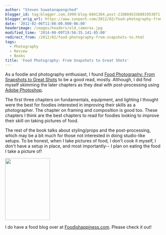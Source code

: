 ```yaml
---
author: "Steven Suwatanapongched"
blogger_id: tag:blogger.com,1999:blog-6841384.post-2108045336801953071
blogger_orig_url: https://www.sunpech.com/2012/02/food-photography-from-snapshots-to.html
date: '2012-02-06T11:00:00.000-06:00'
headerimage: /images/headers/old_cameras.jpg
modified_time: '2014-08-09T19:56:35.141-05:00'
redirect_from: /2012/02/food-photography-from-snapshots-to.html
tags:
  - Photography
  - Review
  - Books
title: 'Food Photography: From Snapshots to Great Shots'
---
```



As a foodie and photography enthusiast, I found <a href="https://www.amazon.com/gp/product/0321784111/ref=as_li_ss_tl?ie=UTF8&amp;tag=sunpech-20&amp;linkCode=as2&amp;camp=1789&amp;creative=390957&amp;creativeASIN=0321784111">Food Photography: From Snapshots to Great Shots</a> to be a good read, mostly. Although, I did find myself skimming the later chapters as they deal with post-processing using <a href="https://www.amazon.com/gp/product/B003B32B2I/ref=as_li_ss_tl?ie=UTF8&amp;tag=sunpech-20&amp;linkCode=as2&amp;camp=1789&amp;creative=390957&amp;creativeASIN=B003B32B2I">Adobe Photoshop</a>.

The first three chapters on fundamentals, equipment, and lighting I thought were the best for foodies interested in improving their skills as a photographer. The chapter on framing and composition is good too. These chapters I think are the best chapters to read for foodies looking to improve their skill on taking pictures of food.

The rest of the book talks about styling/props and the post-processing, which may be a bit much for those not interested in doing studio-like setups. To be honest, when I take pictures of food, I don't cook it myself, I don't have a setup in place, and most importantly-- I plan on eating the food I take a picture of!

<a href="https://www.amazon.com/gp/product/0321784111/ref=as_li_ss_il?ie=UTF8&amp;tag=sunpech-20&amp;linkCode=as2&amp;camp=1789&amp;creative=390957&amp;creativeASIN=0321784111"><img   border="0" src="https://ws.assoc-amazon.com/widgets/q?_encoding=UTF8&amp;Format=_SL160_&amp;ASIN=0321784111&amp;MarketPlace=US&amp;ID=AsinImage&amp;WS=1&amp;tag=sunpech-20&amp;ServiceVersion=20070822" height="200" width="145" /></a>

I do have a food blog over at <a href="https://www.foodishappiness.com/">Foodishappiness.com</a>. Please check it out!